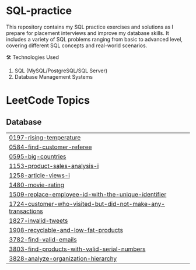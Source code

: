 # SQL-practice
This repository contains my SQL practice exercises and solutions as I prepare for placement interviews and improve my database skills. It includes a variety of SQL problems ranging from basic to advanced level, covering different SQL concepts and real-world scenarios.

🛠️ Technologies Used
1. SQL (MySQL/PostgreSQL/SQL Server)
2. Database Management Systems
<!---LeetCode Topics Start-->
# LeetCode Topics
## Database
|  |
| ------- |
| [0197-rising-temperature](https://github.com/Wodenvase/SQL-practice/tree/master/0197-rising-temperature) |
| [0584-find-customer-referee](https://github.com/Wodenvase/SQL-practice/tree/master/0584-find-customer-referee) |
| [0595-big-countries](https://github.com/Wodenvase/SQL-practice/tree/master/0595-big-countries) |
| [1153-product-sales-analysis-i](https://github.com/Wodenvase/SQL-practice/tree/master/1153-product-sales-analysis-i) |
| [1258-article-views-i](https://github.com/Wodenvase/SQL-practice/tree/master/1258-article-views-i) |
| [1480-movie-rating](https://github.com/Wodenvase/SQL-practice/tree/master/1480-movie-rating) |
| [1509-replace-employee-id-with-the-unique-identifier](https://github.com/Wodenvase/SQL-practice/tree/master/1509-replace-employee-id-with-the-unique-identifier) |
| [1724-customer-who-visited-but-did-not-make-any-transactions](https://github.com/Wodenvase/SQL-practice/tree/master/1724-customer-who-visited-but-did-not-make-any-transactions) |
| [1827-invalid-tweets](https://github.com/Wodenvase/SQL-practice/tree/master/1827-invalid-tweets) |
| [1908-recyclable-and-low-fat-products](https://github.com/Wodenvase/SQL-practice/tree/master/1908-recyclable-and-low-fat-products) |
| [3782-find-valid-emails](https://github.com/Wodenvase/SQL-practice/tree/master/3782-find-valid-emails) |
| [3803-find-products-with-valid-serial-numbers](https://github.com/Wodenvase/SQL-practice/tree/master/3803-find-products-with-valid-serial-numbers) |
| [3828-analyze-organization-hierarchy](https://github.com/Wodenvase/SQL-practice/tree/master/3828-analyze-organization-hierarchy) |
<!---LeetCode Topics End-->

